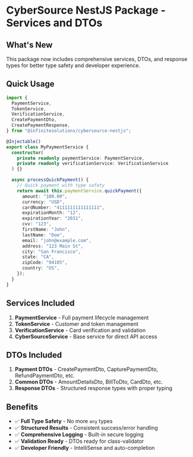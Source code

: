 # CyberSource NestJS Package - Services and DTOs

## What's New

This package now includes comprehensive services, DTOs, and response types for better type safety and developer experience.

## Quick Usage

```typescript
import {
  PaymentService,
  TokenService,
  VerificationService,
  CreatePaymentDto,
  CreatePaymentResponse,
} from "@infinitesolutions/cybersource-nestjs";

@Injectable()
export class MyPaymentService {
  constructor(
    private readonly paymentService: PaymentService,
    private readonly verificationService: VerificationService
  ) {}

  async processQuickPayment() {
    // Quick payment with type safety
    return await this.paymentService.quickPayment({
      amount: "100.00",
      currency: "USD",
      cardNumber: "4111111111111111",
      expirationMonth: "12",
      expirationYear: "2031",
      cvv: "123",
      firstName: "John",
      lastName: "Doe",
      email: "john@example.com",
      address: "123 Main St",
      city: "San Francisco",
      state: "CA",
      zipCode: "94105",
      country: "US",
    });
  }
}
```

## Services Included

1. **PaymentService** - Full payment lifecycle management
2. **TokenService** - Customer and token management
3. **VerificationService** - Card verification and validation
4. **CyberSourceService** - Base service for direct API access

## DTOs Included

1. **Payment DTOs** - CreatePaymentDto, CapturePaymentDto, RefundPaymentDto, etc.
2. **Common DTOs** - AmountDetailsDto, BillToDto, CardDto, etc.
3. **Response DTOs** - Structured response types with proper typing

## Benefits

- ✅ **Full Type Safety** - No more `any` types
- ✅ **Structured Results** - Consistent success/error handling
- ✅ **Comprehensive Logging** - Built-in secure logging
- ✅ **Validation Ready** - DTOs ready for class-validator
- ✅ **Developer Friendly** - IntelliSense and auto-completion
